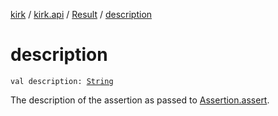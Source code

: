 [kirk](../../index.md) / [kirk.api](../index.md) / [Result](index.md) / [description](./description.md)

# description

`val description: `[`String`](https://kotlinlang.org/api/latest/jvm/stdlib/kotlin/-string/index.html)

The description of the assertion as passed to [Assertion.assert](../-assertion/assert.md).

